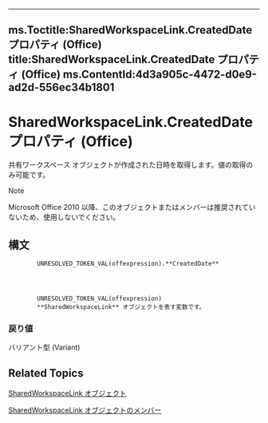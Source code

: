 

---
ms.Toctitle:SharedWorkspaceLink.CreatedDate プロパティ (Office)
title:SharedWorkspaceLink.CreatedDate プロパティ (Office)
ms.ContentId:4d3a905c-4472-d0e9-ad2d-556ec34b1801
---
# SharedWorkspaceLink.CreatedDate プロパティ (Office)




共有ワークスペース オブジェクトが作成された日時を取得します。値の取得のみ可能です。

>[!NOTE]
>Microsoft Office 2010 以降、このオブジェクトまたはメンバーは推奨されていないため、使用しないでください。





## 構文

            UNRESOLVED_TOKEN_VAL(offexpression).**CreatedDate**




            UNRESOLVED_TOKEN_VAL(offexpression)
            **SharedWorkspaceLink** オブジェクトを表す変数です。

### 戻り値
バリアント型 (Variant)





## Related Topics

[SharedWorkspaceLink オブジェクト](eb36dbed-fc41-08df-3cbc-affbaf5f9784.md)

[SharedWorkspaceLink オブジェクトのメンバー](fa8d7312-77cc-77b7-14ca-a6aa7f63fa7b.md)




